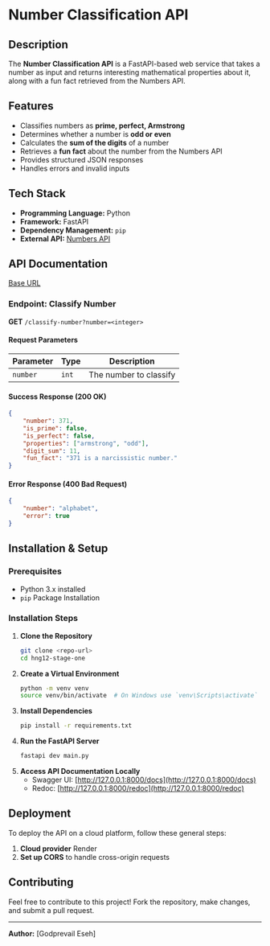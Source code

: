 # Number Classification API

## Description
The **Number Classification API** is a FastAPI-based web service that takes a number as input and returns interesting mathematical properties about it, along with a fun fact retrieved from the Numbers API.

## Features
- Classifies numbers as **prime, perfect, Armstrong**
- Determines whether a number is **odd or even**
- Calculates the **sum of the digits** of a number
- Retrieves a **fun fact** about the number from the Numbers API
- Provides structured JSON responses
- Handles errors and invalid inputs

## Tech Stack
- **Programming Language:** Python
- **Framework:** FastAPI
- **Dependency Management:** `pip`
- **External API:** [Numbers API](http://numbersapi.com/)

## API Documentation
[Base URL](https://hng12-stage-one-4lvf.onrender.com/docs)

### Endpoint: Classify Number
**GET** `/classify-number?number=<integer>`

#### **Request Parameters**
| Parameter | Type    | Description               |
|-----------|--------|---------------------------|
| `number`  | `int`  | The number to classify    |

#### **Success Response (200 OK)**
```json
{
    "number": 371,
    "is_prime": false,
    "is_perfect": false,
    "properties": ["armstrong", "odd"],
    "digit_sum": 11,
    "fun_fact": "371 is a narcissistic number."
}
```

#### **Error Response (400 Bad Request)**
```json
{
    "number": "alphabet",
    "error": true
}
```

## Installation & Setup
### **Prerequisites**
- Python 3.x installed
- `pip` Package Installation

### **Installation Steps**
1. **Clone the Repository**
   ```bash
   git clone <repo-url>
   cd hng12-stage-one
   ```
2. **Create a Virtual Environment**
   ```bash
   python -m venv venv
   source venv/bin/activate  # On Windows use `venv\Scripts\activate`
   ```
3. **Install Dependencies**
   ```bash
   pip install -r requirements.txt
   ```
4. **Run the FastAPI Server**
   ```bash
   fastapi dev main.py
   ```
5. **Access API Documentation Locally**
   - Swagger UI: [http://127.0.0.1:8000/docs](http://127.0.0.1:8000/docs)
   - Redoc: [http://127.0.0.1:8000/redoc](http://127.0.0.1:8000/redoc)

## Deployment
To deploy the API on a cloud platform, follow these general steps:
1. **Cloud provider** Render
2. **Set up CORS** to handle cross-origin requests

## Contributing
Feel free to contribute to this project! Fork the repository, make changes, and submit a pull request.

---
**Author:** [Godprevail Eseh]

